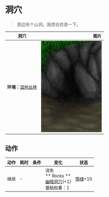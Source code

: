 # 洞穴  
> 那边有个山洞。我想去检查一下。  
  
  洞穴  |   图片   
 ----  |  ----:   
 **环境：**[湿地丛林](Wetlands.md)  |  <img decoding="async" src="Sprite/DarkCaveEntrance.png" href="a.md" style="max-width:300px;max-height:300px;">   
  
## 动作  
动作  |  耗时  |  条件  |  变化  |  状态  
----  |  ----  |  ----  |  ----  |  ----  
继续<br>  |  -  |    |  消失<br>** Rocks **<br>  [幽暗洞穴](DarkCaveEntrance.md)(+1)<br>基础权重：1<br>  |  [情绪](Morale.md)+10  
